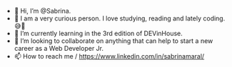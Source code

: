 - 👋 Hi, I’m @Sabrina.
- 👀 I am a very curious person. I love studying, reading and lately coding. 😅🤯
- 🌱 I’m currently learning in the 3rd edition of DEVinHouse.
- 💞️ I’m looking to collaborate on anything that can help to start a new career as a Web Developer Jr.
- 📫 How to reach me / https://www.linkedin.com/in/sabrinamaral/


<!---
IdBrandNew/IdBrandNew is a ✨ special ✨ repository because its `README.md` (this file) appears on your GitHub profile.
You can click the Preview link to take a look at your changes.
--->
